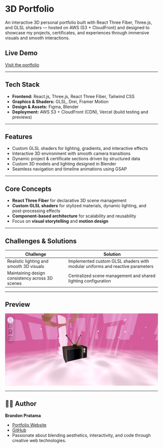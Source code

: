 # 3D Portfolio

An interactive 3D personal portfolio built with React Three Fiber, Three.js, and GLSL shaders — hosted on AWS (S3 + CloudFront) and designed to showcase my projects, certificates, and experiences through immersive visuals and smooth interactions.

## Live Demo
[Visit the portfolio](https://brandonpratama.com)

---

## Tech Stack

- **Frontend:** React.js, Three.js, React Three Fiber, Tailwind CSS  
- **Graphics & Shaders:** GLSL, Drei, Framer Motion  
- **Design & Assets:** Figma, Blender  
- **Deployment:** AWS S3 + CloudFront (CDN), Vercel (build testing and previews)

---

##  Features

- Custom GLSL shaders for lighting, gradients, and interactive effects  
- Interactive 3D environment with smooth camera transitions   
- Dynamic project & certificate sections driven by structured data  
- Custom 3D models and lighting designed in Blender  
- Seamless navigation and timeline animations using GSAP

---

## Core Concepts

- **React Three Fiber** for declarative 3D scene management  
- **Custom GLSL shaders** for stylized materials, dynamic lighting, and post-processing effects  
- **Component-based architecture** for scalability and reusability  
- Focus on **visual storytelling** and **motion design**  

---

## Challenges & Solutions

| Challenge | Solution |
|------------|-----------|
| Realistic lighting and smooth 3D visuals | Implemented custom GLSL shaders with modular uniforms and reactive parameters |
| Maintaining design consistency across 3D scenes | Centralized scene management and shared lighting configuration |

---

## Preview

![Portfolio Preview](./preview.jpeg)  


---

## 🧑‍💻 Author

**Brandon Pratama**  
- [Portfolio Website](https://brandonpratama.com)  
- [GitHub](https://github.com/Unnamedhat88)  
- Passionate about blending aesthetics, interactivity, and code through creative web technologies.





